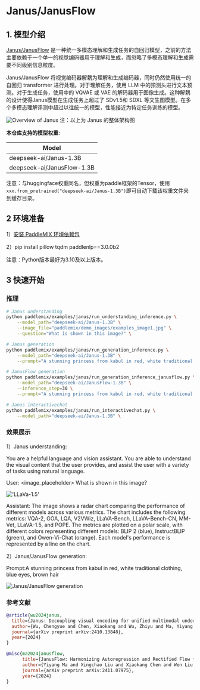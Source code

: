 # Janus/JanusFlow

## 1. 模型介绍

[Janus/JanusFlow](https://github.com/deepseek-ai/Janus) 是一种统一多模态理解和生成任务的自回归模型，之前的方法主要依赖于一个单一的视觉编码器用于理解和生成，而忽略了多模态理解和生成需要不同级别信息粒度。

Janus/JanusFlow 将视觉编码器解耦为理解和生成编码器，同时仍然使用统一的自回归 transformer 进行处理。对于理解任务，使用 LLM 中的预测头进行文本预测。对于生成任务，使用中的 VQVAE 或 VAE 的解码器用于图像生成。这种解耦的设计使得Janus模型在生成任务上超过了 SDv1.5和 SDXL 等文生图模型。在多个多模态理解评测中超过以往统一的模型，性能接近为特定任务训练的模型。

![Overview of Janus](https://ai-studio-static-online.cdn.bcebos.com/ea0703505b3b40ad923981dbddda20973c81da7a36194e3abc75ad1d9b870ab4)
注：以上为 Janus 的整体架构图

**本仓库支持的模型权重:**

| Model              |
|--------------------|
| deepseek-ai/Janus-1.3B  |
| deepseek-ai/JanusFlow-1.3B  |

注意：与huggingface权重同名，但权重为paddle框架的Tensor，使用`xxx.from_pretrained("deepseek-ai/Janus-1.3B")`即可自动下载该权重文件夹到缓存目录。


## 2 环境准备

1）[安装 PaddleMIX 环境依赖包](https://github.com/PaddlePaddle/PaddleMIX/tree/develop?tab=readme-ov-file#%E5%AE%89%E8%A3%85)

2）pip install pillow tqdm paddlenlp==3.0.0b2

注意：Python版本最好为3.10及以上版本。

## 3 快速开始

### 推理
```bash
# Janus understanding
python paddlemix/examples/janus/run_understanding_inference.py \
    --model_path="deepseek-ai/Janus-1.3B" \
    --image_file="paddlemix/demo_images/examples_image1.jpg" \
    --question="What is shown in this image?" \

# Janus generation
python paddlemix/examples/janus/run_generation_inference.py \
    --model_path="deepseek-ai/Janus-1.3B" \
    --prompt="A stunning princess from kabul in red, white traditional clothing, blue eyes, brown hair"

# JanusFlow generation
python paddlemix/examples/janus/run_generation_inference_janusflow.py \
    --model_path="deepseek-ai/JanusFlow-1.3B" \
    --inference_step=30 \
    --prompt="A stunning princess from kabul in red, white traditional clothing, blue eyes, brown hair"

# Janus interactivechat
python paddlemix/examples/janus/run_interactivechat.py \
    --model_path="deepseek-ai/Janus-1.3B" \

```

### 效果展示

1）Janus understanding:

You are a helpful language and vision assistant. You are able to understand the visual content that the user provides, and assist the user with a variety of tasks using natural language.

User: <image_placeholder>
What is shown in this image?

!['LLaVa-1.5'](https://ai-studio-static-online.cdn.bcebos.com/41e8d021ea7e4efd801fb197690d704a325c490ee17547c29f61a5d0075137d5)

Assistant: The image shows a radar chart comparing the performance of different models across various metrics. The chart includes the following metrics: VQA-2, GOA, LQA, V2VWiz, LLaVA-Bench, LLaVA-Bench-CN, MM-Vet, LLaVA-1.5, and POPE. The metrics are plotted on a polar scale, with different colors representing different models: BLIP 2 (blue), InstructBLIP (green), and Owen-Vi-Chat (orange). Each model's performance is represented by a line on the chart.

2）Janus/JanusFlow generation:

Prompt:A stunning princess from kabul in red, white traditional clothing, blue eyes, brown hair

![Janus/JanusFlow generation](https://ai-studio-static-online.cdn.bcebos.com/c453a3536ab84c30ae416e0cea9c139abe3f233b5c0748b28eac72d89e6759f4)




### 参考文献
```BibTeX
@article{wu2024janus,
  title={Janus: Decoupling visual encoding for unified multimodal understanding and generation},
  author={Wu, Chengyue and Chen, Xiaokang and Wu, Zhiyu and Ma, Yiyang and Liu, Xingchao and Pan, Zizheng and Liu, Wen and Xie, Zhenda and Yu, Xingkai and Ruan, Chong and others},
  journal={arXiv preprint arXiv:2410.13848},
  year={2024}
}

@misc{ma2024janusflow,
      title={JanusFlow: Harmonizing Autoregression and Rectified Flow for Unified Multimodal Understanding and Generation},
      author={Yiyang Ma and Xingchao Liu and Xiaokang Chen and Wen Liu and Chengyue Wu and Zhiyu Wu and Zizheng Pan and Zhenda Xie and Haowei Zhang and Xingkai yu and Liang Zhao and Yisong Wang and Jiaying Liu and Chong Ruan},
      journal={arXiv preprint arXiv:2411.07975},
      year={2024}
}
```
